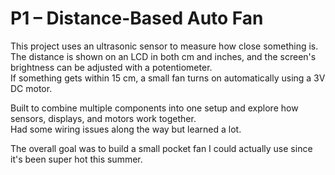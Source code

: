 # P1 – Distance-Based Auto Fan

This project uses an ultrasonic sensor to measure how close something is.  
The distance is shown on an LCD in both cm and inches, and the screen's brightness can be adjusted with a potentiometer.  
If something gets within 15 cm, a small fan turns on automatically using a 3V DC motor.

Built to combine multiple components into one setup and explore how sensors, displays, and motors work together.  
Had some wiring issues along the way but learned a lot.

The overall goal was to build a small pocket fan I could actually use since it's been super hot this summer.
